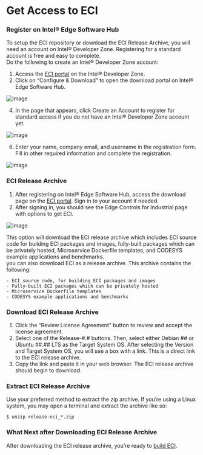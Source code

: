 # Get Access to ECI 

### Register on Intel® Edge Software Hub

To setup the ECI repository or download the ECI Release Archive, you will need an account on Intel® Developer Zone. Registering for a standard account is free and easy to complete.  
Do the following to create an Intel® Developer Zone account:

1. Access the [ECI portal](https://www.intel.com/content/www/us/en/developer/topic-technology/edge-5g/edge-solutions/controls-for-industrial.html) on the Intel® Developer Zone.
2. Click on “Configure & Download” to open the download portal on Intel® Edge Software Hub.

![image](https://github.com/user-attachments/assets/c76b35cd-a27c-4e3e-8f88-3d105f20309f)
   
4. In the page that appears, click Create an Account to register for standard access if you do not have an Intel® Developer Zone account yet.

![image](https://github.com/user-attachments/assets/47b3c594-f1c2-4a34-a4af-ee689f343f8e)
   
6. Enter your name, company email, and username in the registration form. Fill in other required information and complete the registration.

![image](https://github.com/user-attachments/assets/d874cf13-44b4-4cf0-ad1e-51cf7b41b697)

### ECI Release Archive

1. After registering on Intel® Edge Software Hub, access the download page on the [ECI portal](https://www.intel.com/content/www/us/en/developer/topic-technology/edge-5g/edge-solutions/controls-for-industrial.html). Sign in to your account if needed.
2. After signing in, you should see the Edge Controls for Industrial page with options to get ECI.  

![image](https://github.com/user-attachments/assets/49186eaa-9323-4eea-952c-07e86a0c84f7)

This option will download the ECI release archive which includes ECI source code for building ECI packages and images, fully-built packages which can be privately hosted, Microservice Dockerfile templates, and CODESYS example applications and benchmarks.  
you can also download ECI as a release archive. This archive contains the following:

    - ECI source code, for building ECI packages and images
    - Fully-built ECI packages which can be privately hosted
    - Microservice Dockerfile templates
    - CODESYS example applications and benchmarks

### Download ECI Release Archive

1. Click the “Review License Agreement” button to review and accept the license agreement.
2. Select one of the Release-#.# buttons. Then, select either Debian ## or Ubuntu ##.## LTS as the Target System OS. After selecting the Version and Target System OS, you will see a box with a link. This is a direct link to the ECI release archive.
3. Copy the link and paste it in your web browser. The ECI release archive should begin to download.


### Extract ECI Release Archive

Use your preferred method to extract the zip archive. If you’re using a Linux system, you may open a terminal and extract the archive like so:

    $ unzip release-eci_*.zip

### What Next after Downloading ECI Release Archive

After downloading the ECI release archive, you’re ready to [build ECI](https://github.com/ShaguftaVarsi/ECI-EtherCAT-Installation/blob/main/Installation.md).



